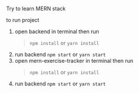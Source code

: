 Try to learn MERN stack

to run project

1. open backend in terminal then run
    > `npm install` or `yarn install`
2. run backend `npm start` or `yarn start`
3. open mern-exercise-tracker in terminal then run
    > `npm install` or `yarn install`
4. run backend `npm start` or `yarn start`

